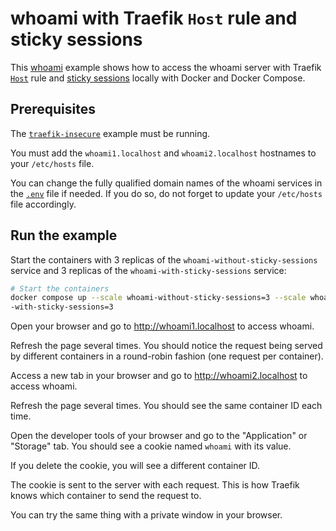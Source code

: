 # whoami with Traefik `Host` rule and sticky sessions

This [whoami](https://github.com/traefik/whoami) example shows how to access the
whoami server with Traefik
[`Host`](https://doc.traefik.io/traefik/routing/routers/#rule) rule and
[sticky sessions](https://doc.traefik.io/traefik/routing/services/#sticky-sessions)
locally with Docker and Docker Compose.

## Prerequisites

The [`traefik-insecure`](../traefik-insecure/README.md) example must be running.

You must add the `whoami1.localhost` and `whoami2.localhost` hostnames to your
`/etc/hosts` file.

You can change the fully qualified domain names of the whoami services in the
[`.env`](.env) file if needed. If you do so, do not forget to update your
`/etc/hosts` file accordingly.

## Run the example

Start the containers with 3 replicas of the `whoami-without-sticky-sessions`
service and 3 replicas of the `whoami-with-sticky-sessions` service:

```sh
# Start the containers
docker compose up --scale whoami-without-sticky-sessions=3 --scale whoami
-with-sticky-sessions=3
```

Open your browser and go to <http://whoami1.localhost> to access whoami.

Refresh the page several times. You should notice the request being served by
different containers in a round-robin fashion (one request per container).

Access a new tab in your browser and go to <http://whoami2.localhost> to access
whoami.

Refresh the page several times. You should see the same container ID each time.

Open the developer tools of your browser and go to the "Application" or
"Storage" tab. You should see a cookie named `whoami` with its value.

If you delete the cookie, you will see a different container ID.

The cookie is sent to the server with each request. This is how Traefik knows
which container to send the request to.

You can try the same thing with a private window in your browser.
